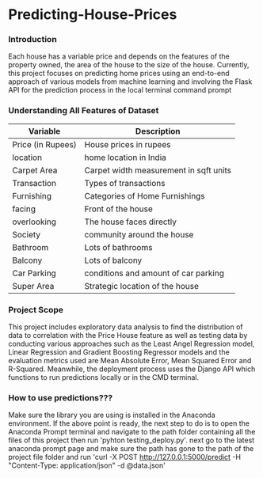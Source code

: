 # Predicting-House-Prices
### Introduction
Each house has a variable price and depends on the features of the property owned, the area of the house to the size of the house. Currently, this project focuses on predicting home prices using an end-to-end approach of various models from machine learning and involving the Flask API for the prediction process in the local terminal command prompt

### Understanding All Features of Dataset
| Variable          | Description                                                |
|-------------------|------------------------------------------------------------|
| Price (in Rupees) | House prices in rupees                                     |
| location          | home location in India                                     |
| Carpet Area       | Carpet width measurement in sqft units                     |
| Transaction       | Types of transactions                                      |
| Furnishing        | Categories of Home Furnishings                             |   
| facing            | Front of the house                                         |
| overlooking       | The house faces directly                                   |
| Society           | community around the house                                 |
| Bathroom          | Lots of bathrooms                                          |
| Balcony           | Lots of balcony                                            |
| Car Parking       | conditions and amount of car parking                       |
| Super Area        | Strategic location of the house                            |                                         
### Project Scope
This project includes exploratory data analysis to find the distribution of data to correlation with the Price House feature as well as testing data by conducting various approaches such as the Least Angel Regression model, Linear Regression and Gradient Boosting Regressor models and the evaluation metrics used are Mean Absolute Error, Mean Squared Error and R-Squared. Meanwhile, the deployment process uses the Django API which functions to run predictions locally or in the CMD terminal.

### How to use predictions???
Make sure the library you are using is installed in the Anaconda environment.
If the above point is ready, the next step to do is to open the Anaconda Prompt terminal and navigate to the path folder containing all the files of this project then run 'pyhton testing_deploy.py'. next go to the latest anaconda prompt page and make sure the path has gone to the path of the project file folder and run 'curl -X POST http://127.0.0.1:5000/predict -H "Content-Type: application/json" -d @data.json'
